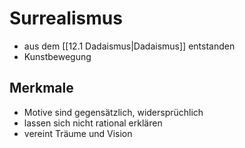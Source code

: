 # Surrealismus
-   aus dem [[12.1 Dadaismus|Dadaismus]] entstanden
-   Kunstbewegung
## Merkmale
- Motive sind gegensätzlich, widersprüchlich
- lassen sich nicht rational erklären
- vereint Träume und Vision